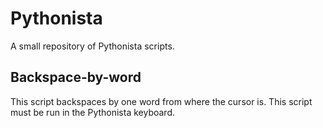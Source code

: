 # Pythonista
A small repository of Pythonista scripts.

## Backspace-by-word

This script backspaces by one word from where the cursor is. This script must be run in the Pythonista keyboard.

